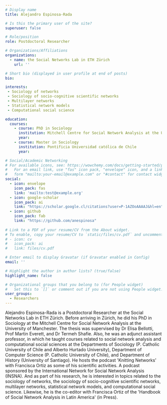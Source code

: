 ```yaml
---
# Display name
title: Alejandro Espinosa-Rada

# Is this the primary user of the site?
superuser: false

# Role/position
role: Postdoctoral Researcher

# Organizations/Affiliations
organizations:
  - name: the Social Networks Lab in ETH Zürich
    url: ''

# Short bio (displayed in user profile at end of posts)
bio: 

interests:
 - Sociology of networks
 - Sociology of socio-cognitive scientific networks
 - Multilayer networks
 - Statistical network models
 - Computational social science

education:
  courses:
    - course: PhD in Sociology
      institution: Mitchell Centre for Social Network Analysis at the University of Manchester
      year: 
    - course: Master in Sociology
      institution: Pontificia Universidad católica de Chile
      year: 

# Social/Academic Networking
# For available icons, see: https://wowchemy.com/docs/getting-started/page-builder/#icons
#   For an email link, use "fas" icon pack, "envelope" icon, and a link in the
#   form "mailto:your-email@example.com" or "#contact" for contact widget.
social:
  - icon: envelope
    icon_pack: fas
    link: 'mailto:test@example.org'
  - icon: google-scholar
    icon_pack: ai
    link: "https://scholar.google.cl/citations?user=P-1AZOoAAAAJ&hl=en"
  - icon: github
    icon_pack: fab
    link: "https://github.com/anespinosa"
    
# Link to a PDF of your resume/CV from the About widget.
# To enable, copy your resume/CV to `static/files/cv.pdf` and uncomment the lines below.
# - icon: cv
#   icon_pack: ai
#   link: files/cv.pdf

# Enter email to display Gravatar (if Gravatar enabled in Config)
email: ''

# Highlight the author in author lists? (true/false)
highlight_name: false

# Organizational groups that you belong to (for People widget)
#   Set this to `[]` or comment out if you are not using People widget.
user_groups:
  - Researchers
---
```


Alejandro Espinosa-Rada is a Postdoctoral Researcher at the Social Networks Lab in ETH Zürich. Before arriving in Zürich, he did his PhD in Sociology at the Mitchell Centre for Social Network Analysis at the University of Manchester. The thesis was supervised by Dr Elisa Bellotti, Prof Martin Everett, and Dr Termeh Shafie. Also, he was an adjunct assistant professor, in which he taught courses related to social network analysis and computational social sciences at the Departments of Sociology (P. Catholic University of Chile and Alberto Hurtado University), Department of Computer Science (P. Catholic University of Chile), and Department of History (University of Santiago). He hosts the podcast 'Knitting Networks' with Francisca Ortiz as some of his scientific activities. A podcast sponsored by the International Network for Social Network Analysis (INSNA). And as part of his research, he is interested in topics related to the sociology of networks, the sociology of socio-cognitive scientific networks, multilayer networks, statistical network models, and computational social science. Likewise, he is the co-editor with Francisca Ortiz of the 'Handbook of Social Network Analysis in Latin America' (in Press).
